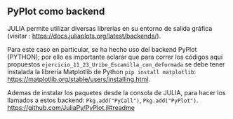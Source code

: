## PyPlot como backend

JULIA permite utilizar diversas librerías en su entorno de salida gráfica (visitar : https://docs.juliaplots.org/latest/backends/).

Para este caso en particular, se ha hecho uso del backend PyPlot (PYTHON); por ello es importante aclarar que para correr los códigos aquí propuestos 
`ejercicio_11_23_Uribe_Escamilla_con_deformada` se debe tener instalada la librería Matplotlib de Python `pip install matplotlib`: https://matplotlib.org/stable/users/installing.html.


Ademas de instalar los paquetes desde la consola de JULIA, para hacer los llamados a estos backend: `Pkg.add("PyCall")`, `Pkg.add("PyPlot")`.
https://github.com/JuliaPy/PyPlot.jl#readme










